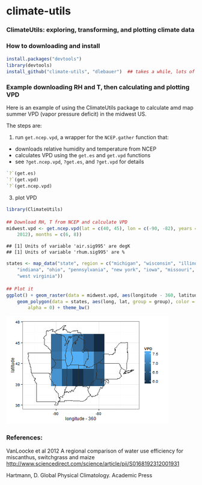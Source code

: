 climate-utils
=============





### ClimateUtils: exploring, transforming, and plotting climate data

### How to downloading and install


```r
install.packages("devtools")
library(devtools)
install_github("climate-utils", "dlebauer")  ## takes a while, lots of data
```


### Example downloading RH and T, then calculating and plotting VPD

Here is an example of using the ClimateUtils package to calculate amd map summer VPD (vapor pressure deficit) in the midwest US.

The steps are:

1. run `get.ncep.vpd`, a wrapper for the `NCEP.gather` function that:
 * downloads relative humidity and temperature from NCEP
 * calculates VPD using the `get.es` and `get.vpd` functions 
 * see `?get.ncep.vpd`, `?get.es`, and `?get.vpd` for details

```r
`?`(get.es)
`?`(get.vpd)
`?`(get.ncep.vpd)
```

3. plot VPD 



```r
library(ClimateUtils)

## Download RH, T from NCEP and calculate VPD
midwest.vpd <- get.ncep.vpd(lat = c(40, 45), lon = c(-90, -82), years = c(2010, 
    2012), months = c(6, 8))
```

```
## [1] Units of variable 'air.sig995' are degK
## [1] Units of variable 'rhum.sig995' are %
```




```r
states <- map_data("state", region = c("michigan", "wisconsin", "illinois", 
    "indiana", "ohio", "pennsylvania", "new york", "iowa", "missouri", "kentucky", 
    "west virginia"))

## Plot it
ggplot() + geom_raster(data = midwest.vpd, aes(longitude - 360, latitude, fill = VPD)) + 
    geom_polygon(data = states, aes(long, lat, group = group), color = "grey20", 
        alpha = 0) + theme_bw()
```

![plot of chunk unnamed-chunk-5](figure/unnamed-chunk-5.png) 


### References:

VanLoocke et al 2012 A regional comparison of water use efficiency for miscanthus, switchgrass and maize  http://www.sciencedirect.com/science/article/pii/S0168192312001931

Hartmann, D. Global Physical Climatology. Academic Press
